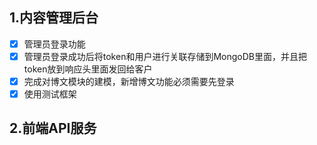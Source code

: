 ## 1.内容管理后台

- [x] 管理员登录功能
- [x] 管理员登录成功后将token和用户进行关联存储到MongoDB里面，并且把token放到响应头里面发回给客户
- [x] 完成对博文模块的建模，新增博文功能必须需要先登录
- [x] 使用测试框架

## 2.前端API服务
